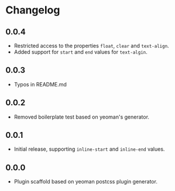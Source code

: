 # Changelog


## 0.0.4

* Restricted access to the properties `float`, `clear` and `text-align`.
* Added support for `start` and `end` values for `text-algin`.

## 0.0.3

* Typos in README.md

## 0.0.2

* Removed boilerplate test based on yeoman's generator.

## 0.0.1

* Initial release, supporting `inline-start` and `inline-end` values.

## 0.0.0

* Plugin scaffold based on yeoman postcss plugin generator.
